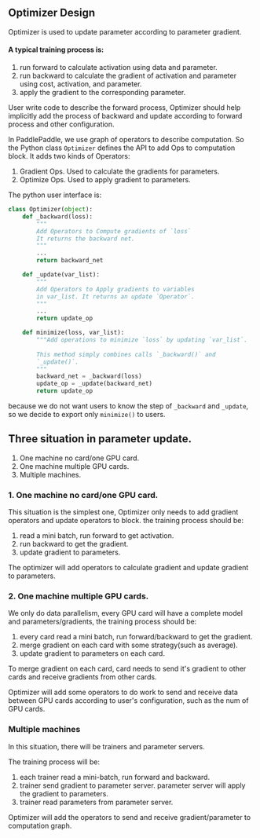## Optimizer Design
Optimizer is used to update parameter according to parameter gradient. 

#### A typical training process is:

1. run forward to calculate activation using data and parameter.
1. run backward to calculate the gradient of activation and parameter using cost, activation, and parameter.
1. apply the gradient to the corresponding parameter.

User write code to describe the forward process, Optimizer should help implicitly add the process of backward and update according to forward process and other configuration.

In PaddlePaddle, we use graph of operators to describe computation. So the Python class `Optimizer` defines the API to add Ops to computation block. It adds two kinds of Operators:

1. Gradient Ops. Used to calculate the gradients for parameters.
2. Optimize Ops. Used to apply gradient to parameters.

The python user interface is:

```python
class Optimizer(object):
	def _backward(loss):
		"""
		Add Operators to Compute gradients of `loss` 
		It returns the backward net.
		"""
		...
		return backward_net

	def _update(var_list):
		"""
		Add Operators to Apply gradients to variables 
		in var_list. It returns an update `Operator`.
		"""
		...
		return update_op

	def minimize(loss, var_list):
		"""Add operations to minimize `loss` by updating `var_list`.
		
		This method simply combines calls `_backward()` and
		`_update()`.
		"""
		backward_net = _backward(loss)
		update_op = _update(backward_net)
		return update_op
```

because we do not want users to know the step of `_backward` and `_update`, so we decide to export only `minimize()` to users.

## Three situation in parameter update.
1. One machine no card/one GPU card.
1. One machine multiple GPU cards.
1. Multiple machines.

### 1. One machine no card/one GPU card.

This situation is the simplest one, Optimizer only needs to add gradient operators and update operators to block. the training process should be:

1. read a mini batch, run forward to get activation.
1. run backward to get the gradient.
1. update gradient to parameters.

The optimizer will add operators to calculate gradient and update gradient to parameters.

### 2. One machine multiple GPU cards.

We only do data parallelism, every GPU card will have a complete model and parameters/gradients, the training process should be:

1. every card read a mini batch, run forward/backward to get the gradient.
1. merge gradient on each card with some strategy(such as average).
1. update gradient to parameters on each card.

To merge gradient on each card, card needs to send it's gradient to other cards and receive gradients from other cards. 

Optimizer will add some operators to do work to send and receive data between GPU cards according to user's configuration, such as the num of GPU cards. 


###  Multiple machines

In this situation, there will be trainers and parameter servers. 

The training process will be:

1. each trainer read a mini-batch, run forward and backward.
1. trainer send gradient to parameter server. parameter server will apply the gradient to parameters.
1. trainer read parameters from parameter server.

Optimizer will add the operators to send and receive gradient/parameter to computation graph.
